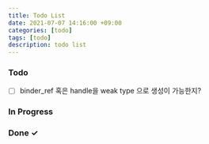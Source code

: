 ```yaml
---
title: Todo List
date: 2021-07-07 14:16:00 +09:00
categories: [todo]
tags: [todo]
description: todo list
---
```


### Todo
- [ ] binder_ref 혹은 handle을 weak type 으로 생성이 가능한지?

### In Progress


### Done ✓


